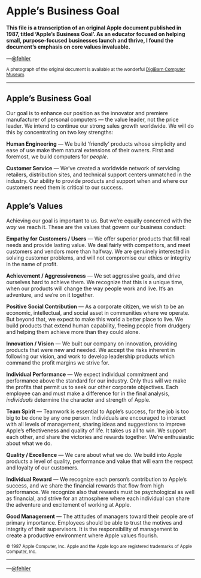 Apple’s Business Goal
=====================

**This file is a transcription of an original Apple document published in 1987, titled ‘Apple’s Business Goal’. As an educator focused on helping small, purpose-focused businesses launch and thrive, I found the document’s emphasis on core values invaluable.**

—[@fehler](https://twitter.com/fehler)

<small>A photograph of the original document is available at the wonderful [DigiBarn Computer Museum](http://www.digibarn.com/collections/business-docs/apple-values/DSC06513.JPG).</small>


- - -


Apple’s Business Goal
---------------------

Our goal is to enhance our position as the innovator and premiere manufacturer of personal computers — the value leader, not the price leader. We intend to continue our strong sales growth worldwide. We will do this by concentrating on two key strengths:

**Human Engineering** — We build ‘friendly’ products whose simplicity and ease of use make them natural extensions of their owners. First and foremost, we build computers for *people*.

**Customer Service** — We’ve created a worldwide network of servicing retailers, distribution sites, and technical support centers unmatched in the industry. Our ability to provide products and support when and where our customers need them is critical to our success.


Apple’s Values
--------------

Achieving our goal is important to us. But we’re equally concerned with the *way* we reach it. These are the values that govern our business conduct:

**Empathy for Customers / Users** — We offer superior products that fill real needs and provide lasting value. We deal fairly with competitors, and meet customers and vendors more than halfway. We are genuinely interested in solving customer problems, and will not compromise our ethics or integrity in the name of profit.

**Achievement / Aggressiveness** — We set aggressive goals, and drive ourselves hard to achieve them. We recognize that this is a unique time, when our products will change the way people work and live. It’s an adventure, and we’re on it together.

**Positive Social Contribution** — As a corporate citizen, we wish to be an economic, intellectual, and social asset in communities where we operate. But beyond that, we expect to make this world a better place to live. We build products that extend human capability, freeing people from drudgery and helping them achieve more than they could alone.

**Innovation / Vision** — We built our company on innovation, providing products that were new and needed. We accept the risks inherent in following our vision, and work to develop leadership products which command the profit margins we strive for.

**Individual Performance** — We expect individual commitment and performance above the standard for our industry. Only thus will we make the profits that permit us to seek our other corporate objectives. Each employee can and must make a difference for in the final analysis, *individuals* determine the character and strength of Apple.

**Team Spirit** — Teamwork is essential to Apple’s success, for the job is too big to be done by any one person. Individuals are encouraged to interact with all levels of management, sharing ideas and suggestions to improve Apple’s effectiveness and quality of life. It takes us all to win. We support each other, and share the victories and rewards together. We’re enthusiastic about what we do.

**Quality / Excellence** — We care about what we do. We build into Apple products a level of quality, performance and value that will earn the respect and loyalty of our customers.

**Individual Reward** — We recognize each person’s contribution to Apple’s success, and we share the financial rewards that flow from high performance. We recognize also that rewards must be psychological as well as financial, and strive for an atmosphere where each individual can share the adventure and excitement of working at Apple.

**Good Management** — The attitudes of managers toward their people are of primary importance. Employees should be able to trust the motives and integrity of their supervisors. It is the responsibility of management to create a productive environment where Apple values flourish.


<small>© 1987 Apple Computer, Inc.  Apple and the Apple logo are registered trademarks of Apple Computer, Inc.</small>


- - -


—[@fehler](https://twitter.com/fehler)



<!--

+ Identify the date this was published.
+ Link to the image file.
+ Provide a second version, *emphasis mine*. Hmmm… too didactic.
+ Post to r/apple.

-->